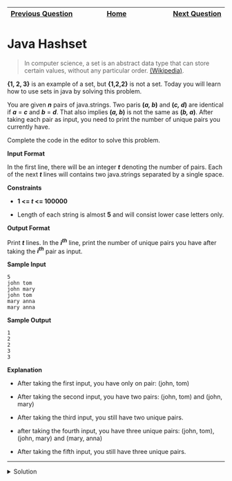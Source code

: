 | <img width=1000>[Previous Question](https://github.com/Kevin-Lago/java-hackerrank-solutions/tree/main/src/)</img> | <img width=1000>[Home](https://github.com/Kevin-Lago/java-hackerrank-solutions)</img> | <img width=1000>[Next Question](https://github.com/Kevin-Lago/java-hackerrank-solutions/tree/main/src/)</img> |
|:---|:---:|---:|

# Java Hashset

> In computer science, a set is an abstract data type that can store certain values, without any particular order. [(Wikipedia)](https://en.wikipedia.org/wiki/Set_(abstract_data_type)). 

__{1, 2, 3}__ is an example of a set, but __{1,2,2}__ is not a set. Today you will learn how to use sets in java by solving this problem.

You are given ___n___ pairs of java.strings. Two paris __(_a, b_)__ and __(_c, d_)__ are identical if ___a___ = ___c___ and ___b___ = ___d___. That also implies __(_a, b_)__ is not the same as __(_b, a_)__. After taking each pair as input, you need to print the number of unique pairs you currently have.

Complete the code in the editor to solve this problem.

__Input Format__

In the first line, there will be an integer ___t___ denoting the number of pairs. Each of the next ___t___ lines will contains two java.strings separated by a single space.

__Constraints__

- __1 <= _t_ <= 100000__

- Length of each string is almost __5__ and will consist lower case letters only.

__Output Format__

Print ___t___ lines. In the ___i<sup>th</sup>___ line, print the number of unique pairs you have after taking the ___i<sup>th</sup>___ pair as input.

__Sample Input__

```
5
john tom
john mary
john tom
mary anna
mary anna
```

__Sample Output__

```
1
2
2
3
3
```

__Explanation__

- After taking the first input, you have only on pair: (john, tom)

- After taking the second input, you have two pairs: (john, tom) and (john, mary)

- After taking the third input, you still have two unique pairs.

- after taking the fourth input, you have three unique pairs: (john, tom), (john, mary) and (mary, anna)

- After taking the fifth input, you still have three unique pairs.

---

<details><summary>Solution</summary>
    
```java
import java.util.HashSet;
import java.util.Scanner;
import java.util.Set;

public class Solution {

    public static void main(String[] args) {
        Scanner s = new Scanner(System.in);
        int t = s.nextInt();
        String[] pair_left = new String[t];
        String[] pair_right = new String[t];

        for (int i = 0; i < t; i++) {
            pair_left[i] = s.next();
            pair_right[i] = s.next();
        }

        Set<String> pairs = new HashSet();

        for (int i = 0; i < t; i++) {
            pairs.add(pair_left[i] + " " + pair_right[i]);
            System.out.println(pairs.size());
        }
    }

}
```
</details>